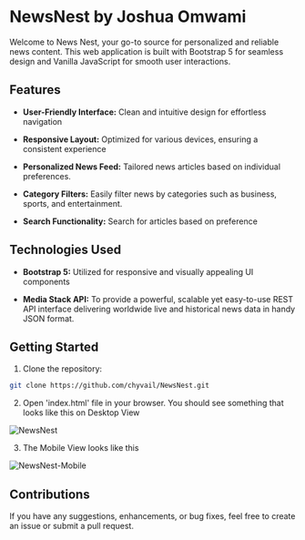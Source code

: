 # NewsNest by Joshua Omwami

Welcome to News Nest, your go-to source for personalized and reliable news content. This web application is built with Bootstrap 5 for seamless design and Vanilla JavaScript for smooth user interactions.

## Features

- **User-Friendly Interface:** Clean and intuitive design for effortless navigation

- **Responsive Layout:** Optimized for various devices, ensuring a consistent experience

- **Personalized News Feed:** Tailored news articles based on individual preferences.

- **Category Filters:** Easily filter news by categories such as business, sports, and entertainment.

- **Search Functionality:** Search for articles based on preference

## Technologies Used

- **Bootstrap 5:** Utilized for responsive and visually appealing UI components

- **Media Stack API:** To provide a powerful, scalable yet easy-to-use REST API interface delivering worldwide live and historical news data in handy JSON format.

## Getting Started

1. Clone the repository:

```sh
git clone https://github.com/chyvail/NewsNest.git
```

2. Open 'index.html' file in your browser. You should see something that looks like this on Desktop View

![NewsNest](https://github.com/chyvail/NewsNest/assets/25295807/70378964-95c3-4bc8-9ba3-c8a9e2374775)

3. The Mobile View looks like this

![NewsNest-Mobile](https://github.com/chyvail/NewsNest/assets/25295807/720417a7-a532-41a3-a3ff-96a390c78b0f)


## Contributions

If you have any suggestions, enhancements, or bug fixes, feel free to create an issue or submit a pull request.